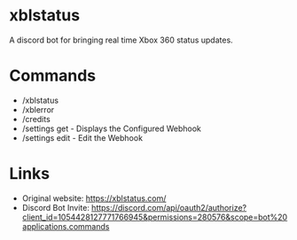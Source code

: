 # xblstatus
A discord bot for bringing real time Xbox 360 status updates.

# Commands

- /xblstatus
- /xblerror
- /credits
- /settings get - Displays the Configured Webhook
- /settings edit - Edit the Webhook

# Links

- Original website: https://xblstatus.com/
- Discord Bot Invite: https://discord.com/api/oauth2/authorize?client_id=1054428127771766945&permissions=280576&scope=bot%20applications.commands

